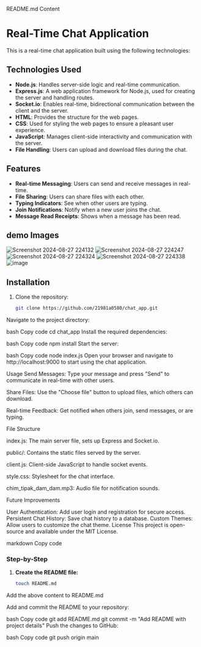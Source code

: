 README.md Content



# Real-Time Chat Application

This is a real-time chat application built using the following technologies:

## Technologies Used

- **Node.js**: Handles server-side logic and real-time communication.
- **Express.js**: A web application framework for Node.js, used for creating the server and handling routes.
- **Socket.io**: Enables real-time, bidirectional communication between the client and the server.
- **HTML**: Provides the structure for the web pages.
- **CSS**: Used for styling the web pages to ensure a pleasant user experience.
- **JavaScript**: Manages client-side interactivity and communication with the server.
- **File Handling**: Users can upload and download files during the chat.

## Features

- **Real-time Messaging**: Users can send and receive messages in real-time.
- **File Sharing**: Users can share files with each other.
- **Typing Indicators**: See when other users are typing.
- **Join Notifications**: Notify when a new user joins the chat.
- **Message Read Receipts**: Shows when a message has been read.

## demo Images
![Screenshot 2024-08-27 224132](https://github.com/user-attachments/assets/e5a98d91-17b8-4f50-afeb-9d9525de8f2a)
![Screenshot 2024-08-27 224247](https://github.com/user-attachments/assets/f69d6ed5-b60a-43c3-a370-f6c03366c949)
![Screenshot 2024-08-27 224324](https://github.com/user-attachments/assets/da819316-2192-4ccc-9b55-1f88d29903a6)
![Screenshot 2024-08-27 224338](https://github.com/user-attachments/assets/48f3f54b-c78a-47ea-a90c-fc44365b14e9)
![image](https://github.com/user-attachments/assets/babec7b2-a63a-456b-b471-0ae789b35005)





## Installation

1. Clone the repository:
   ```bash
   git clone https://github.com/21981a0580/chat_app.git
Navigate to the project directory:

bash
Copy code
cd chat_app
Install the required dependencies:

bash
Copy code
npm install
Start the server:

bash
Copy code
node index.js
Open your browser and navigate to http://localhost:9000 to start using the chat application.

Usage
Send Messages: Type your message and press "Send" to communicate in real-time with other users.


Share Files: Use the "Choose file" button to upload files, which others can download.


Real-time Feedback: Get notified when others join, send messages, or are typing.


File Structure


index.js: The main server file, sets up Express and Socket.io.


public/: Contains the static files served by the server.


client.js: Client-side JavaScript to handle socket events.


style.css: Stylesheet for the chat interface.


chim_tipak_dam_dam.mp3: Audio file for notification sounds.


Future Improvements


User Authentication: Add user login and registration for secure access.
Persistent Chat History: Save chat history to a database.
Custom Themes: Allow users to customize the chat theme.
License
This project is open-source and available under the MIT License.

markdown
Copy code

### Step-by-Step

1. **Create the README file:**

   ```bash
   touch README.md
Add the above content to README.md


Add and commit the README to your repository:

bash
Copy code
git add README.md
git commit -m "Add README with project details"
Push the changes to GitHub:

bash
Copy code
git push origin main

